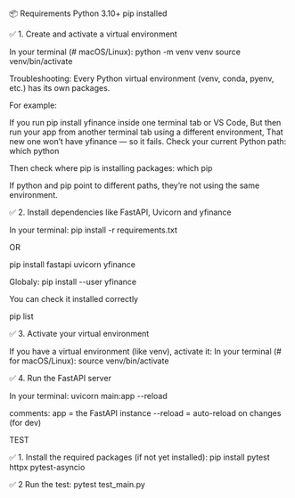 📦 Requirements
Python 3.10+
pip installed

✅ 1.  Create and activate a virtual environment

In your terminal (# macOS/Linux):
python -m venv venv
source venv/bin/activate  


Troubleshooting:
Every Python virtual environment (venv, conda, pyenv, etc.) has its own packages.

For example:

If you run pip install yfinance inside one terminal tab or VS Code,
But then run your app from another terminal tab using a different environment,
That new one won’t have yfinance — so it fails.
Check your current Python path:
which python

Then check where pip is installing packages:
which pip

If python and pip point to different paths, they’re not using the same environment.

✅ 2. Install dependencies like FastAPI, Uvicorn and yfinance

In your terminal:
pip install -r requirements.txt

OR

pip install fastapi uvicorn yfinance

Globaly:
pip install --user yfinance

You can check it installed correctly

pip list

✅ 3. Activate your virtual environment

If you have a virtual environment (like venv), activate it:
In your terminal (# for macOS/Linux):
source venv/bin/activate  

✅ 4. Run the FastAPI server

In your terminal:
uvicorn main:app --reload

comments:
app = the FastAPI instance
--reload = auto-reload on changes (for dev)


TEST

✅ 1. Install the required packages (if not yet installed):
pip install pytest httpx pytest-asyncio

✅ 2 Run the test:
pytest test_main.py


